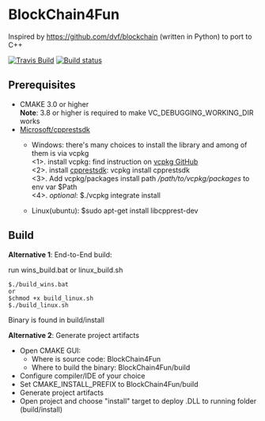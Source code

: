 # BlockChain4Fun
Inspired by https://github.com/dvf/blockchain (written in Python) to port to C++

[![Travis Build](https://travis-ci.org/chuongvhn/BlockChain4Fun.svg?branch=master)](https://travis-ci.org/chuongvhn/BlockChain4Fun)
[![Build status](https://ci.appveyor.com/api/projects/status/github/chuongvhn/BlockChain4Fun?svg=true)](https://ci.appveyor.com/project/chuongvhn/BlockChain4Fun/branch/master)



## Prerequisites 

* CMAKE 3.0 or higher  
**Note**: 3.8 or higher is required to make VC\_DEBUGGING\_WORKING_DIR works
* [Microsoft/cpprestsdk](https://github.com/Microsoft/cpprestsdk)
  * Windows: there's many choices to install the library and among of them is via vcpkg  
   <1>. install vcpkg: find instruction on [vcpkg GitHub](https://github.com/Microsoft/vcpkg)  
   <2>. install [cpprestsdk](https://github.com/Microsoft/cpprestsdk): vcpkg install cpprestsdk  
   <3>. Add vcpkg/packages install path _/path/to/vcpkg/packages_ to env var $Path  
   <4>. _optional_: $./vcpkg integrate install     
   
  * Linux(ubuntu):  $sudo apt-get install libcpprest-dev 



## Build 

**Alternative 1**: End-to-End build:
 
 run wins_build.bat or linux_build.sh

```  
$./build_wins.bat  
or
$chmod +x build_linux.sh  
$./build_linux.sh
```   

 Binary is found in build/install
 
**Alternative 2**: Generate project artifacts

- Open CMAKE GUI:
	+ Where is source code: BlockChain4Fun
	+ Where to build the binary: BlockChain4Fun/build
- Configure compiler/IDE of your choice
- Set CMAKE_INSTALL_PREFIX to BlockChain4Fun/build
- Generate project artifacts
- Open project and choose "install" target to deploy .DLL to running folder (build/install)
 
